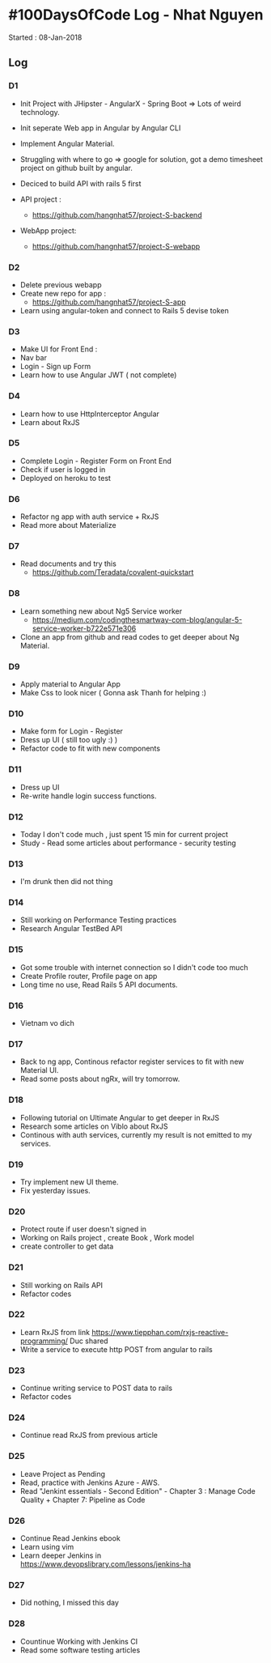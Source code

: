 # #100DaysOfCode Log - Nhat Nguyen
Started : 08-Jan-2018

## Log

### D1
- Init Project with JHipster - AngularX - Spring Boot
=> Lots of weird technology. 

- Init seperate Web app in Angular by Angular CLI 
- Implement Angular Material. 
- Struggling with where to go => google for solution, got a demo timesheet project on github built by angular. 

- Deciced to build API with rails 5 first 
- API project : 
    - https://github.com/hangnhat57/project-S-backend
- WebApp project: 
    - https://github.com/hangnhat57/project-S-webapp


### D2
- Delete previous webapp
- Create new repo for app : 
    - https://github.com/hangnhat57/project-S-app
- Learn using angular-token and connect to Rails 5 devise token

### D3 
- Make UI for Front End : 
- Nav bar 
- Login - Sign up Form 
- Learn how to use Angular JWT ( not complete)


### D4 
- Learn how to use HttpInterceptor Angular
- Learn about RxJS

### D5
- Complete Login - Register Form on Front End 
- Check if user is logged in 
- Deployed on heroku to test

### D6
- Refactor ng app with auth service + RxJS
- Read more about Materialize 

### D7
- Read documents and try this    
    - https://github.com/Teradata/covalent-quickstart

### D8 
- Learn something new about Ng5 Service worker 
   - https://medium.com/codingthesmartway-com-blog/angular-5-service-worker-b722e571e306
- Clone an app from github and read codes to get deeper about Ng Material.  

### D9
- Apply material to Angular App
- Make Css to look nicer ( Gonna ask Thanh for helping :)  

### D10
- Make form for Login - Register
- Dress up UI ( still too ugly :) )
- Refactor code to fit with new components

### D11
- Dress up UI
- Re-write handle login success functions.

### D12
- Today I don't code much , just spent 15 min for current project
- Study - Read some articles about performance - security testing

### D13 
- I'm drunk then did not thing

### D14 
- Still working on Performance Testing practices
- Research Angular TestBed API

### D15
- Got some trouble with internet connection so I didn't code too much
- Create Profile router, Profile page on app
- Long time no use, Read Rails 5 API documents. 

### D16
- Vietnam vo dich 

### D17
- Back to ng app, Continous refactor register services to fit with new Material UI. 
- Read some posts about ngRx, will try tomorrow.


### D18
- Following tutorial on Ultimate Angular to get deeper in RxJS
- Research some articles on Viblo about RxJS
- Continous with auth services, currently my result is not emitted to my services. 

### D19
- Try implement new UI theme.
- Fix yesterday issues.

### D20
- Protect route if user doesn't signed in 
- Working on Rails project , create Book , Work model 
- create controller to get data

### D21 
- Still working on Rails API
- Refactor codes

### D22 
- Learn RxJS from link https://www.tiepphan.com/rxjs-reactive-programming/ Duc shared
- Write a service to execute http POST from angular to rails

### D23
- Continue writing service to POST data to rails
- Refactor codes

### D24
- Continue read RxJS from previous article

### D25 
- Leave Project as Pending
- Read, practice with Jenkins Azure - AWS. 
- Read "Jenkint essentials - Second Edition" - Chapter 3 : Manage Code Quality + Chapter 7: Pipeline as Code

### D26
- Continue Read Jenkins ebook 
- Learn using vim 
- Learn deeper Jenkins in https://www.devopslibrary.com/lessons/jenkins-ha 

### D27
- Did nothing, I missed this day 

### D28
- Countinue Working with Jenkins CI
- Read some software testing articles